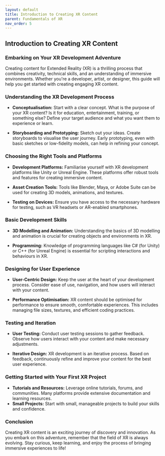 ```yaml
---
layout: default
title: Introduction to Creating XR Content
parent: Fundamentals of XR
nav_order: 5
---
```


## Introduction to Creating XR Content

### Embarking on Your XR Development Adventure

Creating content for Extended Reality (XR) is a thrilling process that combines creativity, technical skills, and an understanding of immersive environments. Whether you're a developer, artist, or designer, this guide will help you get started with creating engaging XR content.

### Understanding the XR Development Process

- **Conceptualisation:** Start with a clear concept. What is the purpose of your XR content? Is it for education, entertainment, training, or something else? Define your target audience and what you want them to experience or learn.

- **Storyboarding and Prototyping:** Sketch out your ideas. Create storyboards to visualise the user journey. Early prototyping, even with basic sketches or low-fidelity models, can help in refining your concept.

### Choosing the Right Tools and Platforms

- **Development Platforms:** Familiarise yourself with XR development platforms like Unity or Unreal Engine. These platforms offer robust tools and features for creating immersive content.

- **Asset Creation Tools:** Tools like Blender, Maya, or Adobe Suite can be used for creating 3D models, animations, and textures.

- **Testing on Devices:** Ensure you have access to the necessary hardware for testing, such as VR headsets or AR-enabled smartphones.

### Basic Development Skills

- **3D Modelling and Animation:** Understanding the basics of 3D modelling and animation is crucial for creating objects and environments in XR.

- **Programming:** Knowledge of programming languages like C# (for Unity) or C++ (for Unreal Engine) is essential for scripting interactions and behaviours in XR.

### Designing for User Experience

- **User-Centric Design:** Keep the user at the heart of your development process. Consider ease of use, navigation, and how users will interact with your content.

- **Performance Optimisation:** XR content should be optimised for performance to ensure smooth, comfortable experiences. This includes managing file sizes, textures, and efficient coding practices.

### Testing and Iteration

- **User Testing:** Conduct user testing sessions to gather feedback. Observe how users interact with your content and make necessary adjustments.

- **Iterative Design:** XR development is an iterative process. Based on feedback, continuously refine and improve your content for the best user experience.

### Getting Started with Your First XR Project

- **Tutorials and Resources:** Leverage online tutorials, forums, and communities. Many platforms provide extensive documentation and learning resources.
- **Small Projects:** Start with small, manageable projects to build your skills and confidence.

### Conclusion

Creating XR content is an exciting journey of discovery and innovation. As you embark on this adventure, remember that the field of XR is always evolving. Stay curious, keep learning, and enjoy the process of bringing immersive experiences to life!
